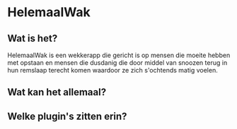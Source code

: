 # HelemaalWak
## Wat is het?

HelemaalWak is een wekkerapp die gericht is op mensen die moeite hebben met opstaan en mensen die dusdanig die door middel van snoozen terug in hun remslaap terecht komen waardoor ze zich s'ochtends matig voelen.

## Wat kan het allemaal?

## Welke plugin's zitten erin?
